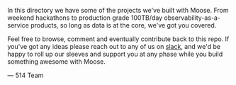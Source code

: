 In this directory we have some of the projects we've built with Moose. From weekend hackathons to production grade 100TB/day observability-as-a-service products, so long as data is at the core, we've got you covered. 

Feel free to browse, comment and eventually contribute back to this repo. If you've got any ideas please reach out to any of us on [slack](https://join.slack.com/t/moose-community/shared_invite/zt-2fjh5n3wz-cnOmM9Xe9DYAgQrNu8xKxg), and we'd be happy to roll up our sleeves and support you at any phase while you build something awesome with Moose.


— 514 Team